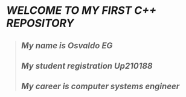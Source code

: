 # *WELCOME TO MY FIRST C++ REPOSITORY*
 >##  ***My name is Osvaldo EG***
>## ***My student registration Up210188***
>## ***My career is computer systems engineer***


